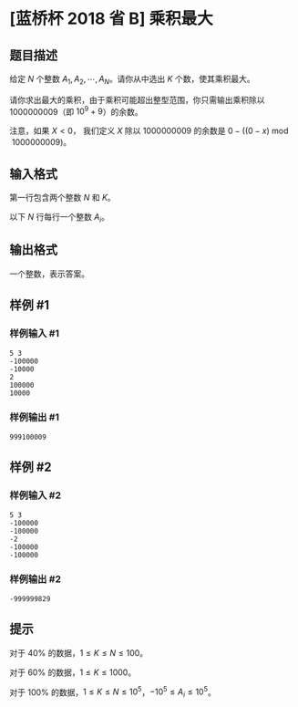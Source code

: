 # [蓝桥杯 2018 省 B] 乘积最大

## 题目描述

给定 $N$ 个整数 $A_1, A_2,\cdots, A_N$。请你从中选出 $K$ 个数，使其乘积最大。  

请你求出最大的乘积，由于乘积可能超出整型范围，你只需输出乘积除以 $1000000009$（即 $10^9+9$）的余数。  

注意，如果 $X<0$， 我们定义 $X$ 除以 $1000000009$ 的余数是 $0-((0-x)\bmod 1000000009)$。


## 输入格式

第一行包含两个整数 $N$ 和 $K$。

以下 $N$ 行每行一个整数 $A_i$。  

## 输出格式

一个整数，表示答案。

## 样例 #1

### 样例输入 #1
```
5 3 
-100000   
-10000   
2   
100000  
10000
```

### 样例输出 #1

```
999100009
```

## 样例 #2

### 样例输入 #2
```
5 3 
-100000   
-100000   
-2   
-100000  
-100000
```

### 样例输出 #2

```
-999999829
```

## 提示

对于 $40\%$ 的数据，$1\le K\le N\le 100$。

对于 $60\%$ 的数据，$1\le K \le 1000$。

对于 $100\%$ 的数据，$1\le K\le N\le 10^5$，$-10^5\le A_i\le 10^5$。
